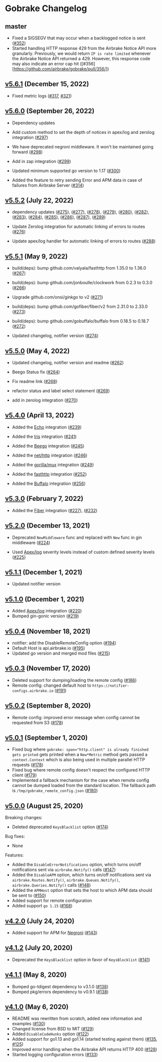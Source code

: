 # Gobrake Changelog

## master

* Fixed a SIGSEGV that may occur when a backlogged notice is sent
  ([#352](https://github.com/airbrake/gobrake/issues/352))
* Started handling HTTP response 429 from the Airbrake Notice API more
  granularly. Previously, we would return `IP is rate limited` whenever the
  Airbrake Notice API returned a 429. However, this response code may also
  indicate an error cap hit
  ([#356][https://github.com/airbrake/gobrake/pull/356/])

## [v5.6.1][v5.6.1] (December 15, 2022)

* Fixed metric logs ([#317](https://github.com/airbrake/gobrake/pull/317), [#321](https://github.com/airbrake/gobrake/pull/321))

## [v5.6.0][v5.6.0] (September 26, 2022)

* Dependency updates

* Add custom method to set the depth of notices in apex/log and zerolog integration ([#297](https://github.com/airbrake/gobrake/pull/297))

* We have deprecated negroni middleware. It won't be maintained going forward ([#298](https://github.com/airbrake/gobrake/pull/298))

* Add in zap integration ([#299](https://github.com/airbrake/gobrake/pull/299))

* Updated minimum supported go version to 1.17 ([#300](https://github.com/airbrake/gobrake/pull/300))

* Added the feature to retry sending Error and APM data in case of failures from Airbrake Server ([#314](https://github.com/airbrake/gobrake/pull/314))

## [v5.5.2][v5.5.2] (July 22, 2022)

* dependency updates ([#275](https://github.com/airbrake/gobrake/pull/275)),
([#277](https://github.com/airbrake/gobrake/pull/277)),
([#278](https://github.com/airbrake/gobrake/pull/278)),
([#279](https://github.com/airbrake/gobrake/pull/279)),
([#280](https://github.com/airbrake/gobrake/pull/280)),
([#282](https://github.com/airbrake/gobrake/pull/282)),
([#283](https://github.com/airbrake/gobrake/pull/283)),
([#284](https://github.com/airbrake/gobrake/pull/284)),
([#285](https://github.com/airbrake/gobrake/pull/285)),
([#286](https://github.com/airbrake/gobrake/pull/286)),
([#287](https://github.com/airbrake/gobrake/pull/287)),
([#289](https://github.com/airbrake/gobrake/pull/289))

* Update Zerolog integration for automatic linking of errors to routes ([#276](https://github.com/airbrake/gobrake/pull/276))

* Update apex/log handler for automatic linking of errors to routes ([#288](https://github.com/airbrake/gobrake/pull/288))

## [v5.5.1][v5.5.1] (May 9, 2022)

* build(deps): bump github.com/valyala/fasthttp from 1.35.0 to 1.36.0 ([#267](https://github.com/airbrake/gobrake/pull/267))

* build(deps): bump github.com/jonboulle/clockwork from 0.2.3 to 0.3.0 ([#266](https://github.com/airbrake/gobrake/pull/266))

* Upgrade github.com/onsi/ginkgo to v2 ([#271](https://github.com/airbrake/gobrake/pull/271))

* build(deps): bump github.com/gofiber/fiber/v2 from 2.31.0 to 2.33.0 ([#273](https://github.com/airbrake/gobrake/pull/273))

* build(deps): bump github.com/gobuffalo/buffalo from 0.18.5 to 0.18.7 ([#272](https://github.com/airbrake/gobrake/pull/272))

* Updated changelog, notifier version ([#274](https://github.com/airbrake/gobrake/pull/274))

## [v5.5.0][v5.5.0] (May 4, 2022)

* Updated changelog, notifier version and readme ([#262](https://github.com/airbrake/gobrake/pull/262))

* Beego Status fix ([#264](https://github.com/airbrake/gobrake/pull/264))

* Fix readme link ([#268](https://github.com/airbrake/gobrake/pull/268))

* refactor status and label select statement ([#269](https://github.com/airbrake/gobrake/pull/269))

* add in zerolog integration ([#270](https://github.com/airbrake/gobrake/pull/270))

## [v5.4.0][v5.4.0] (April 13, 2022)

* Added the [Echo](https://github.com/labstack/echo) integration ([#239](https://github.com/airbrake/gobrake/pull/239))

* Added the [Iris](https://github.com/kataras/iris) integration ([#241](https://github.com/airbrake/gobrake/pull/241))

* Added the [Beego](https://github.com/beego/beego) integration ([#245](https://github.com/airbrake/gobrake/pull/245))

* Added the [net/http](https://pkg.go.dev/net/http) integration ([#246](https://github.com/airbrake/gobrake/pull/246))

* Added the [gorilla/mux](https://github.com/gorilla/mux) integration ([#249](https://github.com/airbrake/gobrake/pull/249))

* Added the [fasthttp](https://github.com/valyala/fasthttp) integration ([#252](https://github.com/airbrake/gobrake/pull/252))

* Added the [Buffalo](https://github.com/gobuffalo/buffalo) integration ([#256](https://github.com/airbrake/gobrake/pull/255))

## [v5.3.0][v5.3.0] (February 7, 2022)

* Added the [Fiber](https://github.com/gofiber/fiber) integration ([#227](https://github.com/airbrake/gobrake/pull/227)),
([#232](https://github.com/airbrake/gobrake/pull/232))

## [v5.2.0][v5.2.0] (December 13, 2021)

* Deprecated `NewMiddleware` func and replaced with `New` func in gin middleware ([#224](https://github.com/airbrake/gobrake/pull/224))

* Used [Apex/log](https://github.com/apex/log) severity levels instead of custom defined severity levels ([#225](https://github.com/airbrake/gobrake/pull/225))

## [v5.1.1][v5.1.1] (December 1, 2021)

* Updated notifier version

## [v5.1.0][v5.1.0] (December 1, 2021)

* Added [Apex/log](https://github.com/apex/log) integration ([#220](https://github.com/airbrake/gobrake/pull/220))
* Bumped gin-gonic version ([#219](https://github.com/airbrake/gobrake/pull/219))

## [v5.0.4][v5.0.4] (November 18, 2021)

* notifier: add the DisableRemoteConfig option ([#194](https://github.com/airbrake/gobrake/pull/194))
* Default Host is api.airbrake.io ([#195](https://github.com/airbrake/gobrake/pull/195))
* Updated go version and merged mod files ([#215](https://github.com/airbrake/gobrake/pull/215))

## [v5.0.3][v5.0.3] (November 17, 2020)

* Deleted support for dumping/loading the remote config
  ([#186](https://github.com/airbrake/gobrake/pull/186))
* Remote config: changed default host to `https://notifier-configs.airbrake.io`
  ([#191](https://github.com/airbrake/gobrake/pull/191))

## [v5.0.2][v5.0.2] (September 8, 2020)

* Remote config: improved error message when config cannot be requested from S3
  ([#178](https://github.com/airbrake/gobrake/pull/178))

## [v5.0.1][v5.0.1] (September 1, 2020)

* Fixed bug where `gobrake: span="http.client" is already finished gets printed`
  gets printed when a `New*Metric` method gets passed a `context.Context` which
  is also being used in multiple parallel HTTP requests
  ([#178](https://github.com/airbrake/gobrake/pull/178))
* Fixed bug where remote config doesn't respect the configured HTTP client
  ([#179](https://github.com/airbrake/gobrake/pull/179))
* Implemented a fallback mechanism for the case when remote config cannot be
  dumped loaded from the standard location. The fallback path is
  `/tmp/gobrake_remote_config.json`
  ([#180](https://github.com/airbrake/gobrake/pull/180))

## [v5.0.0][v5.0.0] (August 25, 2020)

Breaking changes:

* Deleted deprecated `KeysBlacklist` option
  ([#174](https://github.com/airbrake/gobrake/pull/174))

Bug fixes:

* None

Features:

* Added the `DisableErrorNotifications` option, which turns on/off notifications
  sent via `airbrake.Notify()` calls
  ([#147](https://github.com/airbrake/gobrake/pull/147))
* Added the `DisableAPM` option, which turns on/off notifications
  sent via `airbrake.Routes.Notify()`, `airbrake.Queues.Notify()`,
  `airbrake.Queries.Notify()` calls
  ([#148](https://github.com/airbrake/gobrake/pull/148))
* Added the `APMHost` option that sets the host to which APM data should be sent
  to ([#150](https://github.com/airbrake/gobrake/pull/150))
* Added support for remote configuration
* Added support `go 1.15` ([#168](https://github.com/airbrake/gobrake/pull/168))

## [v4.2.0][v4.2.0] (July 24, 2020)

* Added support for APM for [Negroni](https://github.com/urfave/negroni)
  ([#143](https://github.com/airbrake/gobrake/pull/143))

## [v4.1.2][v4.1.2] (July 20, 2020)

* Deprecated the `KeysBlacklist` option in favor of `KeysBlocklist`
  ([#141](https://github.com/airbrake/gobrake/pull/141))

## [v4.1.1][v4.1.1] (May 8, 2020)

* Bumped go-tdigest dependency to v3.1.0
  ([#138](https://github.com/airbrake/gobrake/pull/138))
* Bumped pkg/errors dependency to v0.9.1
  ([#138](https://github.com/airbrake/gobrake/pull/138))

## [v4.1.0][v4.1.0] (May 6, 2020)

* README was rewritten from scratch, added new information and examples
  ([#130](https://github.com/airbrake/gobrake/pull/130))
* Changed license from BSD to MIT
  ([#129](https://github.com/airbrake/gobrake/pull/129))
* Added `DisableCodeHunks` option
  ([#122](https://github.com/airbrake/gobrake/pull/122))
* Added support for go1.13 and go1.14 (started testing against them)
  ([#135](https://github.com/airbrake/gobrake/pull/135),
  [#125](https://github.com/airbrake/gobrake/pull/125))
* Improved error handling when the Airbrake API returns HTTP 400
  ([#128](https://github.com/airbrake/gobrake/pull/128))
* Started logging configuration errors
  ([#133](https://github.com/airbrake/gobrake/pull/133))

[v4.1.0]: https://github.com/airbrake/gobrake/releases/tag/v4.1.0
[v4.1.1]: https://github.com/airbrake/gobrake/releases/tag/v4.1.1
[v4.1.2]: https://github.com/airbrake/gobrake/releases/tag/v4.1.2
[v4.2.0]: https://github.com/airbrake/gobrake/releases/tag/v4.2.0
[v5.0.0]: https://github.com/airbrake/gobrake/releases/tag/v5.0.0
[v5.0.1]: https://github.com/airbrake/gobrake/releases/tag/v5.0.1
[v5.0.2]: https://github.com/airbrake/gobrake/releases/tag/v5.0.2
[v5.0.3]: https://github.com/airbrake/gobrake/releases/tag/v5.0.3
[v5.0.4]: https://github.com/airbrake/gobrake/releases/tag/v5.0.4
[v5.1.0]: https://github.com/airbrake/gobrake/releases/tag/v5.1.0
[v5.1.1]: https://github.com/airbrake/gobrake/releases/tag/v5.1.1
[v5.2.0]: https://github.com/airbrake/gobrake/releases/tag/v5.2.0
[v5.3.0]: https://github.com/airbrake/gobrake/releases/tag/v5.3.0
[v5.4.0]: https://github.com/airbrake/gobrake/releases/tag/v5.4.0
[v5.5.0]: https://github.com/airbrake/gobrake/releases/tag/v5.5.0
[v5.5.1]: https://github.com/airbrake/gobrake/releases/tag/v5.5.1
[v5.5.2]: https://github.com/airbrake/gobrake/releases/tag/v5.5.2
[v5.6.0]: https://github.com/airbrake/gobrake/releases/tag/v5.6.0
[v5.6.1]: https://github.com/airbrake/gobrake/releases/tag/v5.6.1
